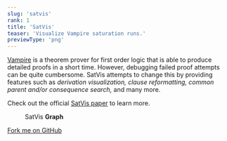 ```yaml
---
slug: 'satvis'
rank: 1
title: 'SatVis'
teaser: 'Visualize Vampire saturation runs.'
previewType: 'png'
---
```


<script>
import Figure from '$lib/components/Figure.svelte';
import Icon from '$lib/components/Icon.svelte';
import ProjectLinks from '$lib/components/ProjectLinks.svelte';
</script>

[Vampire](https://vprover.github.io/) is a theorem prover for first order logic
that is able to produce detailed proofs in a short time. However, debugging failed proof attempts can be
quite cumbersome. SatVis attempts to change this by providing features such as _derivation visualization,_
_clause reformatting,_ _common parent and/or consequence search,_ and many more.

Check out the official [SatVis paper](https://link.springer.com/chapter/10.1007%2F978-3-030-34968-4_28) to learn more.

<Figure src="/projects/satvis/visualization.png">SatVis <strong>Graph</strong></Figure>

<ProjectLinks>
    <a href="https://github.com/gleiss/saturation-visualization">
        <Icon name='github'></Icon>
        Fork me on GitHub
        <Icon name='arrow-right'></Icon>
    </a>
</ProjectLinks>
